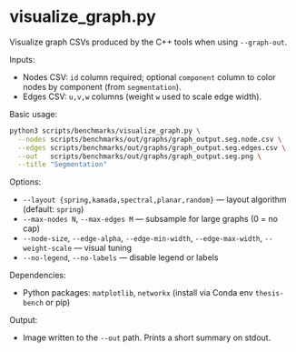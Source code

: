 # visualize_graph.py

Visualize graph CSVs produced by the C++ tools when using `--graph-out`.

Inputs:

- Nodes CSV: `id` column required; optional `component` column to color nodes by component (from `segmentation`).
- Edges CSV: `u,v,w` columns (weight `w` used to scale edge width).

Basic usage:

```bash
python3 scripts/benchmarks/visualize_graph.py \
  --nodes scripts/benchmarks/out/graphs/graph_output.seg.node.csv \
  --edges scripts/benchmarks/out/graphs/graph_output.seg.edges.csv \
  --out   scripts/benchmarks/out/graphs/graph_output.seg.png \
  --title "Segmentation"
```

Options:

- `--layout {spring,kamada,spectral,planar,random}` — layout algorithm (default: `spring`)
- `--max-nodes N`, `--max-edges M` — subsample for large graphs (0 = no cap)
- `--node-size`, `--edge-alpha`, `--edge-min-width`, `--edge-max-width`, `--weight-scale` — visual tuning
- `--no-legend`, `--no-labels` — disable legend or labels

Dependencies:

- Python packages: `matplotlib`, `networkx` (install via Conda env `thesis-bench` or pip)

Output:

- Image written to the `--out` path. Prints a short summary on stdout.
